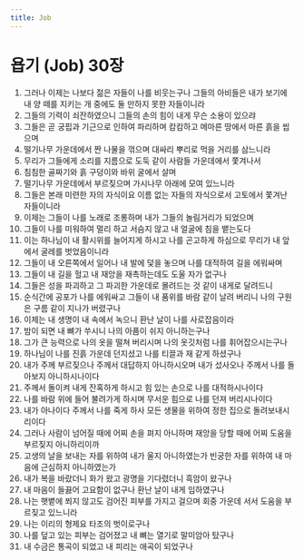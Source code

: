 ```yaml
---
title: Job
---
```


# 욥기 (Job) 30장
1. 그러나 이제는 나보다 젊은 자들이 나를 비웃는구나 그들의 아비들은 내가 보기에 내 양 떼를 지키는 개 중에도 둘 만하지 못한 자들이니라
1. 그들의 기력이 쇠잔하였으니 그들의 손의 힘이 내게 무슨 소용이 있으랴
1. 그들은 곧 궁핍과 기근으로 인하여 파리하며 캄캄하고 메마른 땅에서 마른 흙을 씹으며
1. 떨기나무 가운데에서 짠 나물을 꺾으며 대싸리 뿌리로 먹을 거리를 삼느니라
1. 무리가 그들에게 소리를 지름으로 도둑 같이 사람들 가운데에서 쫓겨나서
1. 침침한 골짜기와 흙 구덩이와 바위 굴에서 살며
1. 떨기나무 가운데에서 부르짖으며 가시나무 아래에 모여 있느니라
1. 그들은 본래 미련한 자의 자식이요 이름 없는 자들의 자식으로서 고토에서 쫓겨난 자들이니라
1. 이제는 그들이 나를 노래로 조롱하며 내가 그들의 놀림거리가 되었으며
1. 그들이 나를 미워하여 멀리 하고 서슴지 않고 내 얼굴에 침을 뱉는도다
1. 이는 하나님이 내 활시위를 늘어지게 하시고 나를 곤고하게 하심으로 무리가 내 앞에서 굴레를 벗었음이니라
1. 그들이 내 오른쪽에서 일어나 내 발에 덫을 놓으며 나를 대적하여 길을 에워싸며
1. 그들이 내 길을 헐고 내 재앙을 재촉하는데도 도울 자가 없구나
1. 그들은 성을 파괴하고 그 파괴한 가운데로 몰려드는 것 같이 내게로 달려드니
1. 순식간에 공포가 나를 에워싸고 그들이 내 품위를 바람 같이 날려 버리니 나의 구원은 구름 같이 지나가 버렸구나
1. 이제는 내 생명이 내 속에서 녹으니 환난 날이 나를 사로잡음이라
1. 밤이 되면 내 뼈가 쑤시니 나의 아픔이 쉬지 아니하는구나
1. 그가 큰 능력으로 나의 옷을 떨쳐 버리시며 나의 옷깃처럼 나를 휘어잡으시는구나
1. 하나님이 나를 진흙 가운데 던지셨고 나를 티끌과 재 같게 하셨구나
1. 내가 주께 부르짖으나 주께서 대답하지 아니하시오며 내가 섰사오나 주께서 나를 돌아보지 아니하시나이다
1. 주께서 돌이켜 내게 잔혹하게 하시고 힘 있는 손으로 나를 대적하시나이다
1. 나를 바람 위에 들어 불려가게 하시며 무서운 힘으로 나를 던져 버리시나이다
1. 내가 아나이다 주께서 나를 죽게 하사 모든 생물을 위하여 정한 집으로 돌려보내시리이다
1. 그러나 사람이 넘어질 때에 어찌 손을 펴지 아니하며 재앙을 당할 때에 어찌 도움을 부르짖지 아니하리이까
1. 고생의 날을 보내는 자를 위하여 내가 울지 아니하였는가 빈궁한 자를 위하여 내 마음에 근심하지 아니하였는가
1. 내가 복을 바랐더니 화가 왔고 광명을 기다렸더니 흑암이 왔구나
1. 내 마음이 들끓어 고요함이 없구나 환난 날이 내게 임하였구나
1. 나는 햇볕에 쬐지 않고도 검어진 피부를 가지고 걸으며 회중 가운데 서서 도움을 부르짖고 있느니라
1. 나는 이리의 형제요 타조의 벗이로구나
1. 나를 덮고 있는 피부는 검어졌고 내 뼈는 열기로 말미암아 탔구나
1. 내 수금은 통곡이 되었고 내 피리는 애곡이 되었구나